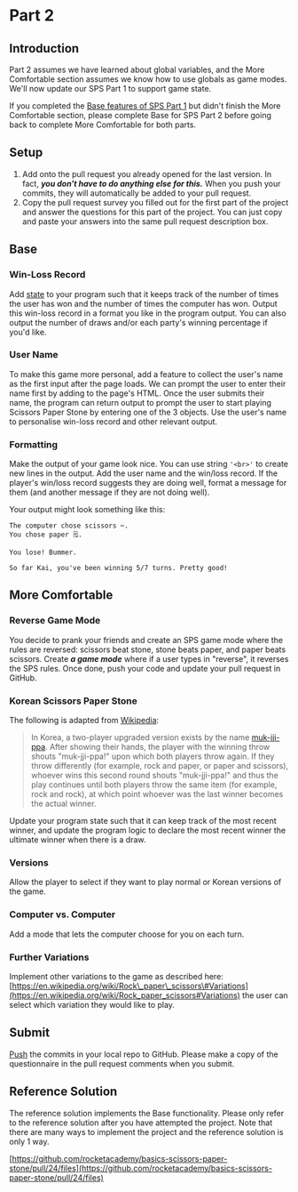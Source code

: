 # Part 2

## Introduction

Part 2 assumes we have learned about global variables, and the More Comfortable section assumes we know how to use globals as game modes. We'll now update our SPS Part 1 to support game state.

If you completed the [Base features of SPS Part 1](project-1-scissors-paper-stone-part-1.md#base) but didn't finish the More Comfortable section, please complete Base for SPS Part 2 before going back to complete More Comfortable for both parts.

## Setup

1. Add onto the pull request you already opened for the last version. In fact, _**you don't have to do anything else for this.**_ When you push your commits, they will automatically be added to your pull request.
2. Copy the pull request survey you filled out for the first part of the project and answer the questions for this part of the project. You can just copy and paste your answers into the same pull request description box.

## Base

### Win-Loss Record

Add [state](../../8-managing-state-and-input-validation/8.1-program-lifecycle-and-state.md) to your program such that it keeps track of the number of times the user has won and the number of times the computer has won. Output this win-loss record in a format you like in the program output. You can also output the number of draws and/or each party's winning percentage if you'd like.

### User Name

To make this game more personal, add a feature to collect the user's name as the first input after the page loads. We can prompt the user to enter their name first by adding to the page's HTML. Once the user submits their name, the program can return output to prompt the user to start playing Scissors Paper Stone by entering one of the 3 objects. Use the user's name to personalise win-loss record and other relevant output.

### Formatting

Make the output of your game look nice. You can use string `'<br>'` to create new lines in the output. Add the user name and the win/loss record. If the player's win/loss record suggests they are doing well, format a message for them \(and another message if they are not doing well\).

Your output might look something like this:

```text
The computer chose scissors ✂️.
You chose paper 🗒.

You lose! Bummer.

So far Kai, you've been winning 5/7 turns. Pretty good!
```

## More Comfortable

### Reverse Game Mode

You decide to prank your friends and create an SPS game mode where the rules are reversed: scissors beat stone, stone beats paper, and paper beats scissors. Create _**a game mode**_ where if a user types in "reverse", it reverses the SPS rules. Once done, push your code and update your pull request in GitHub.

### Korean Scissors Paper Stone

The following is adapted from [Wikipedia](https://en.wikipedia.org/wiki/Rock_paper_scissors#Adapted_rules):

> In Korea, a two-player upgraded version exists by the name [muk-jji-ppa](https://en.wikipedia.org/wiki/Muk-jji-ppa). After showing their hands, the player with the winning throw shouts "muk-jji-ppa!" upon which both players throw again. If they throw differently \(for example, rock and paper, or paper and scissors\), whoever wins this second round shouts "muk-jji-ppa!" and thus the play continues until both players throw the same item \(for example, rock and rock\), at which point whoever was the last winner becomes the actual winner.

Update your program state such that it can keep track of the most recent winner, and update the program logic to declare the most recent winner the ultimate winner when there is a draw.

### Versions

Allow the player to select if they want to play normal or Korean versions of the game.

### Computer vs. Computer

Add a mode that lets the computer choose for you on each turn.

### Further Variations

Implement other variations to the game as described here: [https://en.wikipedia.org/wiki/Rock\_paper\_scissors\#Variations](https://en.wikipedia.org/wiki/Rock_paper_scissors#Variations) the user can select which variation they would like to play.

## Submit

[Push](../../7-github/7.1-github-fork-and-pull-request.md#git-push) the commits in your local repo to GitHub. Please make a copy of the questionnaire in the pull request comments when you submit.

## Reference Solution

The reference solution implements the Base functionality. Please only refer to the reference solution after you have attempted the project. Note that there are many ways to implement the project and the reference solution is only 1 way.

[https://github.com/rocketacademy/basics-scissors-paper-stone/pull/24/files](https://github.com/rocketacademy/basics-scissors-paper-stone/pull/24/files)

